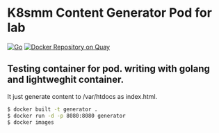 # K8smm Content Generator Pod for lab

[![Go](https://github.com/mm-k8s-ug/generator/workflows/Go/badge.svg)](https://github.com/mm-k8s-ug/generator/actions?query=workflow%3AGo")
[![Docker Repository on Quay](https://quay.io/repository/dther/hola/status "Docker Repository on Quay")](https://quay.io/repository/dther/hola:generator)

## Testing container for pod. writing with golang and lightweghit container.
It just generate content to /var/htdocs as index.html.

```bash
$ docker built -t generator .
$ docker run -d -p 8080:8080 generator
$ docker images

```
